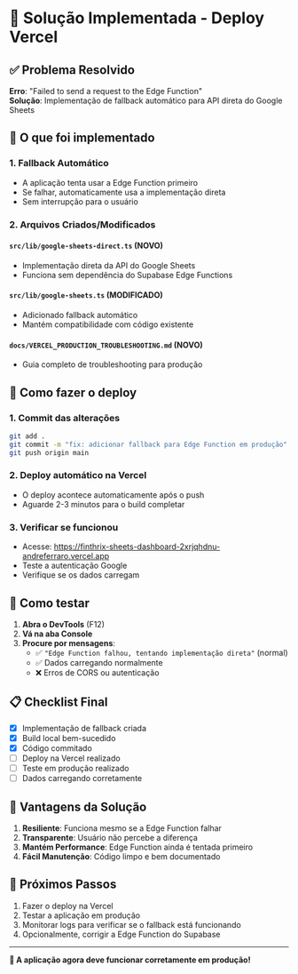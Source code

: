 # 🚀 Solução Implementada - Deploy Vercel

## ✅ **Problema Resolvido**

**Erro**: "Failed to send a request to the Edge Function"  
**Solução**: Implementação de fallback automático para API direta do Google Sheets

## 🔧 **O que foi implementado**

### 1. **Fallback Automático**
- A aplicação tenta usar a Edge Function primeiro
- Se falhar, automaticamente usa a implementação direta
- Sem interrupção para o usuário

### 2. **Arquivos Criados/Modificados**

#### `src/lib/google-sheets-direct.ts` (NOVO)
- Implementação direta da API do Google Sheets
- Funciona sem dependência do Supabase Edge Functions

#### `src/lib/google-sheets.ts` (MODIFICADO)
- Adicionado fallback automático
- Mantém compatibilidade com código existente

#### `docs/VERCEL_PRODUCTION_TROUBLESHOOTING.md` (NOVO)
- Guia completo de troubleshooting para produção

## 🚀 **Como fazer o deploy**

### 1. **Commit das alterações**
```bash
git add .
git commit -m "fix: adicionar fallback para Edge Function em produção"
git push origin main
```

### 2. **Deploy automático na Vercel**
- O deploy acontece automaticamente após o push
- Aguarde 2-3 minutos para o build completar

### 3. **Verificar se funcionou**
- Acesse: https://finthrix-sheets-dashboard-2xrjqhdnu-andreferraro.vercel.app
- Teste a autenticação Google
- Verifique se os dados carregam

## 🧪 **Como testar**

1. **Abra o DevTools** (F12)
2. **Vá na aba Console**
3. **Procure por mensagens**:
   - ✅ `"Edge Function falhou, tentando implementação direta"` (normal)
   - ✅ Dados carregando normalmente
   - ❌ Erros de CORS ou autenticação

## 📋 **Checklist Final**

- [x] Implementação de fallback criada
- [x] Build local bem-sucedido
- [x] Código commitado
- [ ] Deploy na Vercel realizado
- [ ] Teste em produção realizado
- [ ] Dados carregando corretamente

## 🎯 **Vantagens da Solução**

1. **Resiliente**: Funciona mesmo se a Edge Function falhar
2. **Transparente**: Usuário não percebe a diferença
3. **Mantém Performance**: Edge Function ainda é tentada primeiro
4. **Fácil Manutenção**: Código limpo e bem documentado

## 🔄 **Próximos Passos**

1. Fazer o deploy na Vercel
2. Testar a aplicação em produção
3. Monitorar logs para verificar se o fallback está funcionando
4. Opcionalmente, corrigir a Edge Function do Supabase

---

**🎉 A aplicação agora deve funcionar corretamente em produção!**